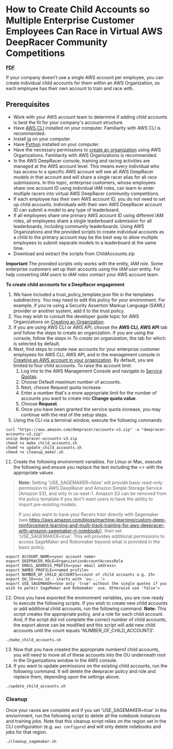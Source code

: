 # How to Create Child Accounts so Multiple Enterprise Customer Employees Can Race in Virtual AWS DeepRacer Community Competitions

[**PDF**](https://docs.aws.amazon.com/deepracer/latest/developerguide/deepracer-child-accounts.html)

If your company doesn’t use a single AWS account per employee, you can create individual child accounts for them within an AWS Organization, so each employee has their own account to train and race with. 

## Prerequisites
- Work with your AWS account team to determine if adding child accounts is best the fit for your company's account structure.
- Have [AWS CLI](https://docs.aws.amazon.com/cli/latest/userguide/cli-chap-install.html) installed on your computer. Familiarity with AWS CLI is recommended.
- Install [jq](https://stedolan.github.io/jq/download/) on your computer.
- Have [Python](https://www.python.org/downloads/) installed on your computer. 
- Have the necessary permissions to [create an organization](https://docs.aws.amazon.com/organizations/latest/userguide/orgs_manage_create.html) using AWS Organizations. Familiarity with AWS Organizations is recommended.
- In the AWS DeepRacer console, training and racing activities are managed at the AWS account level. This means every individual who has access to a specific AWS account will see all AWS DeepRacer models in that account and will share a single racer alias for all race submissions. In this topic, enterprise customers, whose employees share one account ID using individual IAM roles, can learn to enter multiple racers into virtual AWS DeepRacer community competitions.
- If each employee has their own AWS account ID, you do not need to set up child accounts. Individuals with their own AWS DeepRacer account ID can submit a model to any type of leaderboard.
- If all employees share one primary AWS account ID using different IAM roles, all employees share a single leaderboard submission for all leaderboards, including community leaderboards. Using AWS Organizations and the provided scripts to create individual accounts as a child to the primary account may be the best way to allow multiple employees to submit separate models to a leaderboard at the same time.
- Download and extract the scripts from ChildAccounts.zip

**Important**
The provided scripts only works with the entity, *IAM role*. Some enterprise customers set up their accounts using the *IAM user* entity. For help converting *IAM users* to *IAM roles* contact your AWS account team.

**To create child accounts for a DeepRacer engagement**
1. We have included a trust_policy_template.json file in the templates subdirectory. You may need to edit this policy for your environment. For example, if you're using a Security Assertion Markup Language (SAML) provider or another system, add it to the trust policy. 
1. You may wish to consult the developer guide topic for AWS Organizations on [Creating an Organization](https://docs.aws.amazon.com/organizations/latest/userguide/orgs_manage_create.html).
1. If you are using AWS CLI or AWS API, choose the **AWS CLI, AWS API** tab and follow the steps to create an organization. If you are using the console, follow the steps in *To create an organization*, the tab for which is selected by default.
1. Next, find steps to create new accounts for your enterprise customer employees for AWS CLI, AWS API, and in the management console in [Creating an AWS account in your organization](https://docs.aws.amazon.com/organizations/latest/userguide/orgs_manage_accounts_create.html#orgs_manage_accounts_create-new). By default, you are limited to four child accounts. To raise the account limit:
   1. Log into to the AWS Management Console and navigate to [Service Quotas](https://console.aws.amazon.com/servicequotas/#!/services/organizations/quotas).
   1. Choose Default maximum number of accounts.
   1. Next, choose Request quota increase.
   1. Enter a number that's a more appropriate limit for the number of accounts you want to create into **Change quota value**.
   1. Choose **Request**.
   1. Once you have been granted the service quota increase, you may continue with the rest of the setup steps.
1. Using the CLI via a terminal window, execute the following commands:
```
curl "https://aws.amazon.com/deepracer/accounts-v3.zip" -o "deepracer-accounts-v3.zip"
unzip deepracer-accounts-v3.zip
chmod +x make_child_accounts.sh
chomd +x update_child_accounts.sh
chmod +x cleanup_maker.sh
```
11. Create the following environment variables. For Linux or Mac, execute the following and ensure you replace the text including the <> with the appropriate values. 
> **Note:** Setting 'USE_SAGEMAKER=false' will provide basic  read-only permission to AWS DeepRacer and Amazon Simple Storage Service (Amazon S3), and only in us-east-1. Amazon S3 can be removed from the policy template if you don't want users to have the ability to import pre-existing models. 
>
>If you also want to have your Racers train directly with Sagemaker (see https://aws.amazon.com/blogs/machine-learning/custom-deep-reinforcement-learning-and-multi-track-training-for-aws-deepracer-with-amazon-sagemaker-rl-notebook/), then set 'USE_SAGEMAKER=true'. This will provides additional permissions to access SageMaker and Robomaker beyond what is provided in the basic policy. 
```
export ACCOUNT_NAME=<your account name>
export DEEPRACER_ROLE=OrganizationAccountAccessRole
export EMAIL_ADDRESS_PREFIX=<your email address>
export NAMED_PROFILE=<named profile>
export NUMBER_OF_CHILD_ACCOUNTS=<count of child accounts e.g. 25>
export OU_ID=<ou id - starts with 'ou-...'>
export USE_SAGEMAKER=<Use only 'true' without the single quotes if you wish to permit SageMaker and Robomaker  use. Otherwise use 'false'>
```
12. Once you have  exported the environment variables, you are now ready to execute the following scripts. If you wish to create new child accounts or add additional child accounts, run the following command. **Note:**  This script creates the appropriate policy, and a role for each child account. And, if the script did not complete the correct number of child accounts, the export above can be modified and this script will add new child accounts until the count equals 'NUMBER_OF_CHILD_ACCOUNTS'.
```
./make_child_accounts.sh
```
13. Now that you have created the appropriate numberof child accounts, you will need to move all of these accounts into the OU underneath root in the Organizations window in the AWS console. 
14. If you want to update permissions on the existing child accounts, run the following command. It will delete the deepracer policy and role and replace them, depending upon the settings above. 
```
./update_child_accounts.sh
```
### Cleanup
Once your races are complete and if you set 'USE_SAGEMAKER=true' in the enviornment, run the following script to delete all the notebook instances and training jobs. Note that this cleanup script relies on the region set in the CLI configuration (e.g. `aws configure`) and will only delete notebooks and jobs for that region.

```
./cleanup_sagemaker.sh
```